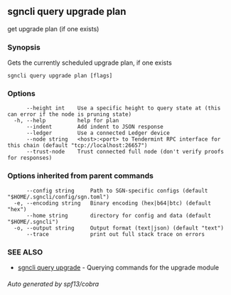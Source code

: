 ## sgncli query upgrade plan

get upgrade plan (if one exists)

### Synopsis

Gets the currently scheduled upgrade plan, if one exists

```
sgncli query upgrade plan [flags]
```

### Options

```
      --height int    Use a specific height to query state at (this can error if the node is pruning state)
  -h, --help          help for plan
      --indent        Add indent to JSON response
      --ledger        Use a connected Ledger device
      --node string   <host>:<port> to Tendermint RPC interface for this chain (default "tcp://localhost:26657")
      --trust-node    Trust connected full node (don't verify proofs for responses)
```

### Options inherited from parent commands

```
      --config string     Path to SGN-specific configs (default "$HOME/.sgncli/config/sgn.toml")
  -e, --encoding string   Binary encoding (hex|b64|btc) (default "hex")
      --home string       directory for config and data (default "$HOME/.sgncli")
  -o, --output string     Output format (text|json) (default "text")
      --trace             print out full stack trace on errors
```

### SEE ALSO

* [sgncli query upgrade](sgncli_query_upgrade.md)	 - Querying commands for the upgrade module

###### Auto generated by spf13/cobra
